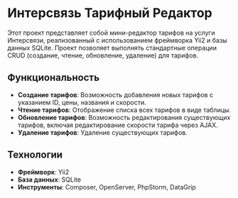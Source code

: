 # Интерсвязь Тарифный Редактор

Этот проект представляет собой мини-редактор тарифов на услуги Интерсвязи, реализованный с использованием фреймворка Yii2 и базы данных SQLite. Проект позволяет выполнять стандартные операции CRUD (создание, чтение, обновление, удаление) для тарифов.

## Функциональность

- **Создание тарифов**: Возможность добавления новых тарифов с указанием ID, цены, названия и скорости.
- **Чтение тарифов**: Отображение списка всех тарифов в виде таблицы.
- **Обновление тарифов**: Возможность редактирования существующих тарифов, включая редактирование скорости тарифа через AJAX.
- **Удаление тарифов**: Удаление существующих тарифов.

## Технологии

- **Фреймворк**: Yii2
- **База данных**: SQLite
- **Инструменты**: Composer, OpenServer, PhpStorm, DataGrip
